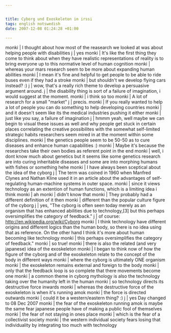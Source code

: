 ```yaml
--- 


title: Cyborg und Exoskeleton in irssi 
tags: english notswedish
date: 2007-12-08 01:24:28 +01:00 

---
```


monki | I thought about how most of the reasearch we looked at was about helping people with disabilities j | yes monki | It's like the first thing they come to think about when they have realistic representations of reality is to bring everyone up to this normative level of human cognition monki | whereas your mars research seem to be more about expanding human abilities monki | I mean it's fine and helpful to get people to be able to ride buses even if they had a stroke monki | but shouldn't we develop flying cars instead? :) j | wow, that's a really rich theme to develop a persuasive argument around. j | the disability thing is sort of a failure of imagination, i would suggest at the moment. monki | i think so too monki | A lot of research for a small "market" j | precis. monki | If you really wanted to help a lot of people you can do something to help developing countries monki | and it doesn't seem like its the medical industries pushing it either monki | just like you say, a failure of imagination j | hmmm yeah, well maybe we can begin to visual these issues as well and why people get stuck in certain places correlating the creative possibilites with the somewhat self-limited strategic habits researchers seem mired in at the moment within some disciplines. monki | the genetics people seem to be 50-50 as to cure diseases and enhance human capabilities :) monki | Maybe it's because the researches take their own bodies as referent point in the end monki | well, i dont know much about genetics but it seems like some genetics research are into curing inheritable diseases and some are into morphing humans with fishes or something hehe monki | I have always been sceptical about the idea of the cyborg j | The term was coined in 1960 when Manfred Clynes and Nathan Kline used it in an article about the advantages of self-regulating human-machine systems in outer space. monki | since it views technology as an extention of human functions, which is a limiting idea i think monki | ah monki | didn't know that monki | They probably had a different definition of it then monki | different than the popular culture figure of the cyborg j | yes, "The cyborg is often seen today merely as an organism that has enhanced abilities due to technology,[3] but this perhaps oversimplifies the category of feedback." j | of course: http://en.wikipedia.org/wiki/Cyborg monki | I think technology have different origins and different logics than the human body, so there is no idea using that as reference. On the other hand I think it's more about human becoming like technology monki | this perhaps oversimplifies the category of feedback." monki | so true! monki | there is also the related (and very japanese) idea of the exoskeleton monki | I began to think now of how the figure of the cyborg and of the exoskeleton relate to the concept of the body in different ways monki | where the cyborg is ultimately ONE organism monki | the exoskeleton remains external and foreign to the body monki | only that the feedback loop is so complete that there movements become one monki | a common theme in cyborg mythology is also the technology taking over the humanity left in the human monki | so technology directs its destructive force inwards monki | whereas the destructive force of the exoskeleton is when it's running amok monki | the force is directed outwards monki | could it be a western/eastern thing? :) j | yes Day changed to 08 Dec 2007 monki | the fear of the exoskeleton running amok is maybe the same fear japanese people have of making a public fool of themselves monki | the fear of not staying in ones place monki | which is the fear of a collectivist society monki | the western individual society fears losing that individuality by integrating too much with technology

